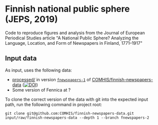 # Finnish national public sphere (JEPS, 2019)

Code to reproduce figures and analysis from the Journal of European Periodical Studies article "A National Public Sphere? Analyzing the Language, Location, and Form of Newspapers in Finland, 1771–1917"

## Input data

As input, uses the following data:
 * [processed/](https://github.com/COMHIS/finnish-newspapers-data/tree/fnewspapers-2/processed/) in version [`fnewspapers-1`](https://github.com/COMHIS/finnish-newspapers-data/tree/fnewspapers-2) of [COMHIS/finnish-newspapers-data](https://github.com/COMHIS/finnish-newspapers-data/) ([![DOI](https://zenodo.org/badge/DOI/10.5281/zenodo.3382051.svg)](https://doi.org/10.5281/zenodo.3382051))
 * Some version of Fennica at ?

To clone the correct version of the data with git into the expected input path, run the following command in project root:

```
git clone git@github.com:COMHIS/finnish-newspapers-data.git input/raw/finnish-newspapers-data --depth 1 --branch fnewspapers-2
```
